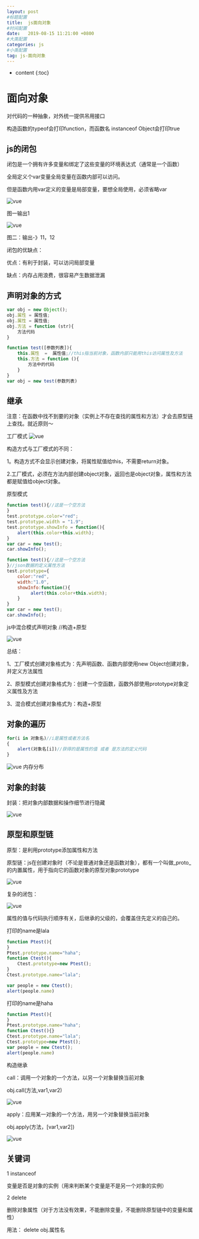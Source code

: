 ```yaml
---
layout: post
#标题配置
title:  js面向对象
#时间配置
date:   2019-08-15 11:21:00 +0800
#大类配置
categories: js
#小类配置
tag: js-面向对象
---
```


* content
{:toc}

面向对象
========

对代码的一种抽象，对外统一提供吊用接口

构造函数的typeof会打印function，而函数名 instanceof Object会打印true

js的闭包
------
闭包是一个拥有许多变量和绑定了这些变量的环境表达式（通常是一个函数）

全局定义个var变量全局变量在函数内部可以访问。

但是函数内用var定义的变量是局部变量，要想全局使用，必须省略var

![vue](https://github.com/Sallyfafafa/Sallyfafafa.github.io/blob/master/images/%E9%97%AD%E5%8C%851.png?raw=true)

图一输出1

![vue](https://raw.githubusercontent.com/Sallyfafafa/Sallyfafafa.github.io/master/images/闭包2.jpg)

图二：输出-》11，12

闭包的优缺点：

优点：有利于封装，可以访问局部变量

缺点：内存占用浪费，很容易产生数据泄漏

声明对象的方式
-----
```js
var obj = new Object();
obj.属性 = 属性值;
obj.属性 = 属性值;
obj.方法 = function (str){
    方法代码
}
```
```js
function test([参数列表]){
    this.属性  =  属性值;//this指当前对象，函数内部只能用this访问属性及方法
    this.方法 = function (){
        方法中的代码
    }
}
var obj = new test(参数列表)
```
继承
------------

注意：在函数中找不到要的对象（实例上不存在查找的属性和方法）才会去原型链上查找。就近原则～

工厂模式
![vue](https://raw.githubusercontent.com/Sallyfafafa/Sallyfafafa.github.io/master/images/闭包3.jpg)

构造方式与工厂模式的不同：

1。构造方式不会显示创建对象，将属性赋值给this，不需要return对象。

2.工厂模式，必须在方法内部创建object对象，返回也是object对象，属性和方法都是赋值给object对象。

原型模式

```js
function test(){//这是一个空方法
}
test.prototype.color="red";
test.prototype.width = "1.9";
test.prototype.showInfo = function(){
    alert(this.color+this.width);
}
var car = new test();
car.showInfo();
```

```js
function test(){//这是一个空方法
}//json数据的定义属性方法
test.prototype={
    color:"red",
    width:"1.0",
    showInfo:function(){
         alert(this.color+this.width);
    }
}
var car = new test();
car.showInfo();
```
js中混合模式声明对象
//构造+原型

![vue](https://raw.githubusercontent.com/Sallyfafafa/Sallyfafafa.github.io/master/images/闭包4.jpg)

总结：

1、工厂模式创建对象格式为：先声明函数、函数内部使用new Object创建对象，并定义方法属性

2、原型模式创建对象格式为：创建一个空函数，函数外部使用prototype对象定义属性及方法

3、混合模式创建对象格式为：构造+原型 

对象的遍历
--------

```js
for(i in 对象名)//i是属性或者方法名
{
    alert(对象名[i])//获得的是属性的值 或者 是方法的定义代码
}
```
![vue](https://raw.githubusercontent.com/Sallyfafafa/Sallyfafafa.github.io/master/images/闭包5.png)
内存分布

对象的封装
--------

封装：把对象内部数据和操作细节进行隐藏

![vue](https://raw.githubusercontent.com/Sallyfafafa/Sallyfafafa.github.io/master/images/闭包6.png)

原型和原型链
-------

原型：是利用prototype添加属性和方法

原型链：js在创建对象时（不论是普通对象还是函数对象），都有一个叫做_proto_的内置属性，用于指向它的函数对象的原型对象prototype

![vue](https://raw.githubusercontent.com/Sallyfafafa/Sallyfafafa.github.io/master/images/闭包7.png)

复杂的闭包：

![vue](https://raw.githubusercontent.com/Sallyfafafa/Sallyfafafa.github.io/master/images/闭包8.png)

属性的值与代码执行顺序有关，后继承的父级的，会覆盖住先定义的自己的。

打印的name是lala
```js
function Ptest(){
}
Ptest.prototype.name="haha";
function Ctest(){
    Ctest.prototype=new Ptest();
}
Ctest.prototype.name="lala";

var people = new Ctest();
alert(people.name)
```

打印的name是haha
```js
function Ptest(){
}
Ptest.prototype.name="haha";
function Ctest(){}
Ctest.prototype.name="lala";
Ctest.prototype=new Ptest();
var people = new Ctest();
alert(people.name)
```

构造继承

call：调用一个对象的一个方法，以另一个对象替换当前对象

obj.call(方法,var1,var2)

![vue](https://raw.githubusercontent.com/Sallyfafafa/Sallyfafafa.github.io/master/images/add1.png)

apply：应用某一对象的一个方法，用另一个对象替换当前对象

obj.apply(方法，[var1,var2])

![vue](https://raw.githubusercontent.com/Sallyfafafa/Sallyfafafa.github.io/master/images/闭包9.png)

关键词
--------

1 instanceof

变量是否是对象的实例（用来判断某个变量是不是另一个对象的实例）

2 delete

删除对象属性（对于方法没有效果，不能删除变量，不能删除原型链中的变量和属性）

用法： delete obj.属性名



